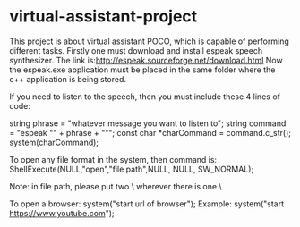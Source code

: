 # virtual-assistant-project
This project is about virtual assistant POCO, which is capable of performing different tasks.
Firstly one must download and install espeak speech synthesizer. The link is:http://espeak.sourceforge.net/download.html Now the espeak.exe application must be placed in the same folder where the c++ application is being stored.

If you need to listen to the speech, then you must include these 4 lines of code:

string phrase = "whatever message you want to listen to"; string command = "espeak "" + phrase + """; const char *charCommand = command.c_str(); system(charCommand);

To open any file format in the system, then command is: ShellExecute(NULL,"open","file path",NULL, NULL, SW_NORMAL);

Note: in file path, please put two \ wherever there is one \

To open a browser: system("start url of browser"); Example: system("start https://www.youtube.com");
